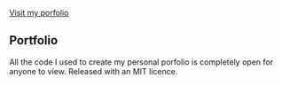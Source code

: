 [Visit my porfolio](https://gergus.co.uk/)

## Portfolio

All the code I used to create my personal porfolio is completely open for anyone to view.
Released with an MIT licence.
